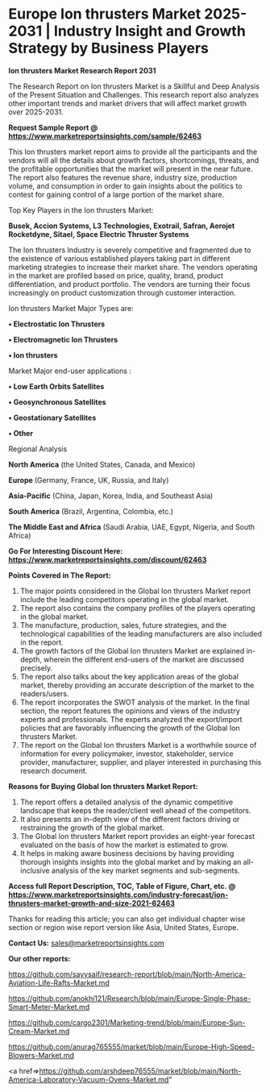 # Europe Ion thrusters Market 2025-2031 | Industry Insight and Growth Strategy by Business Players

<strong>Ion thrusters Market Research Report 2031</strong>

The Research Report on Ion thrusters Market is a Skillful and Deep Analysis of the Present Situation and Challenges. This research report also analyzes other important trends and market drivers that will affect market growth over 2025-2031.

<strong>Request Sample Report @ <a href=https://www.marketreportsinsights.com/sample/62463>https://www.marketreportsinsights.com/sample/62463</a></strong>

This Ion thrusters market report aims to provide all the participants and the vendors will all the details about growth factors, shortcomings, threats, and the profitable opportunities that the market will present in the near future. The report also features the revenue share, industry size, production volume, and consumption in order to gain insights about the politics to contest for gaining control of a large portion of the market share.

Top Key Players in the Ion thrusters Market:

<strong>Busek, Accion Systems, L3 Technologies, Exotrail, Safran, Aerojet Rocketdyne, Sitael, Space Electric Thruster Systems</strong>

The Ion thrusters Industry is severely competitive and fragmented due to the existence of various established players taking part in different marketing strategies to increase their market share. The vendors operating in the market are profiled based on price, quality, brand, product differentiation, and product portfolio. The vendors are turning their focus increasingly on product customization through customer interaction.

Ion thrusters Market Major Types are:

<strong>• Electrostatic Ion Thrusters

• Electromagnetic Ion Thrusters

• Ion thrusters</strong>

Market Major end-user applications :

<strong>• Low Earth Orbits Satellites

• Geosynchronous Satellites

• Geostationary Satellites

• Other</strong>

Regional Analysis

</u><strong><b>North America</b></strong> (the United States, Canada, and Mexico)

<strong><b>Europe </b></strong>(Germany, France, UK, Russia, and Italy)

<strong><b>Asia-Pacific</b></strong> (China, Japan, Korea, India, and Southeast Asia)

<strong><b>South America</b></strong> (Brazil, Argentina, Colombia, etc.)

<strong><b>The Middle East and Africa</b></strong> (Saudi Arabia, UAE, Egypt, Nigeria, and South Africa)

<strong>Go For Interesting Discount Here: <a href=https://www.marketreportsinsights.com/discount/62463>https://www.marketreportsinsights.com/discount/62463</a></strong>

<strong>Points Covered in The Report:</strong>
<ol>
  <li>The major points considered in the Global Ion thrusters Market report include the leading competitors operating in the global market.</li>
  <li>The report also contains the company profiles of the players operating in the global market.</li>
  <li>The manufacture, production, sales, future strategies, and the technological capabilities of the leading manufacturers are also included in the report.</li>
  <li>The growth factors of the Global Ion thrusters Market are explained in-depth, wherein the different end-users of the market are discussed precisely.</li>
  <li>The report also talks about the key application areas of the global market, thereby providing an accurate description of the market to the readers/users.</li>
  <li>The report incorporates the SWOT analysis of the market. In the final section, the report features the opinions and views of the industry experts and professionals. The experts analyzed the export/import policies that are favorably influencing the growth of the Global Ion thrusters Market.</li>
  <li>The report on the Global Ion thrusters Market is a worthwhile source of information for every policymaker, investor, stakeholder, service provider, manufacturer, supplier, and player interested in purchasing this research document.</li>
</ol>
<strong>Reasons for Buying Global Ion thrusters Market Report:</strong>

<ol>
  <li>The report offers a detailed analysis of the dynamic competitive landscape that keeps the reader/client well ahead of the competitors.</li>
  <li>It also presents an in-depth view of the different factors driving or restraining the growth of the global market.</li>
  <li>The Global Ion thrusters Market report provides an eight-year forecast evaluated on the basis of how the market is estimated to grow.</li>
  <li>It helps in making aware business decisions by having providing thorough insights insights into the global market and by making an all-inclusive analysis of the key market segments and sub-segments.</li>
</ol>
<strong>Access full Report Description, TOC, Table of Figure, Chart, etc. @ <a href=https://www.marketreportsinsights.com/industry-forecast/ion-thrusters-market-growth-and-size-2021-62463>https://www.marketreportsinsights.com/industry-forecast/ion-thrusters-market-growth-and-size-2021-62463</a></strong>


Thanks for reading this article; you can also get individual chapter wise section or region wise report version like Asia, United States, Europe.

<strong>Contact Us:</strong>
sales@marketreportsinsights.com

<strong>Our other reports:</strong>

<a href=https://github.com/sayysaif/research-report/blob/main/North-America-Aviation-Life-Rafts-Market.md>https://github.com/sayysaif/research-report/blob/main/North-America-Aviation-Life-Rafts-Market.md</a>

<a href=https://github.com/anokhi121/Research/blob/main/Europe-Single-Phase-Smart-Meter-Market.md>https://github.com/anokhi121/Research/blob/main/Europe-Single-Phase-Smart-Meter-Market.md</a>

<a href=https://github.com/cargo2301/Marketing-trend/blob/main/Europe-Sun-Cream-Market.md>https://github.com/cargo2301/Marketing-trend/blob/main/Europe-Sun-Cream-Market.md</a>

<a href=https://github.com/anurag765555/market/blob/main/Europe-High-Speed-Blowers-Market.md>https://github.com/anurag765555/market/blob/main/Europe-High-Speed-Blowers-Market.md</a>

<a href=>https://github.com/arshdeep76555/market/blob/main/North-America-Laboratory-Vacuum-Ovens-Market.md</a>"

